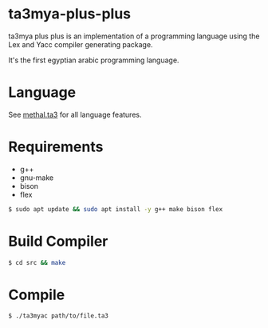 # ta3mya-plus-plus
ta3mya plus plus is an implementation of a programming language using the Lex and Yacc compiler generating package.

It's the first egyptian arabic programming language.

# Language
See [methal.ta3](./docs/methal.ta3) for all language features.

# Requirements
- g++
- gnu-make
- bison
- flex

```sh
$ sudo apt update && sudo apt install -y g++ make bison flex
```

# Build Compiler
```sh
$ cd src && make 
```

# Compile
```sh
$ ./ta3myac path/to/file.ta3
```
